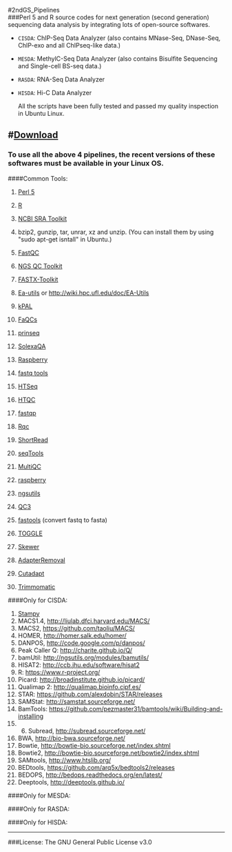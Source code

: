 #2ndGS_Pipelines                                                          
###Perl 5 and R source codes for next generation (second generation) sequencing data analysis by integrating lots of open-source softwares.
                                                             

+ `CISDA`: ChIP-Seq Data Analyzer (also contains MNase-Seq, DNase-Seq, ChIP-exo and all ChIPseq-like data.)                                              
                                                                  
+ `MESDA`: MethylC-Seq Data Analyzer (also contains Bisulfite Sequencing and Single-cell BS-seq data.)                         
                       
+ `RASDA`: RNA-Seq Data Analyzer  
                                       
+ `HISDA`: Hi-C  Data Analyzer            
                                                               
                                                               
  All the scripts have been fully tested and passed my quality inspection in Ubuntu Linux.                  
                                               
#[Download](https://github.com/CTLife/2ndGS_Pipelines/releases)                   
---------------------------------------------------------------------------------------------                                                                     
### To use all the above 4 pipelines, the recent versions of these softwares must be available in your Linux OS.          
####Common Tools:                                        
1. [Perl 5](https://www.perl.org/)   
2. [R](https://www.r-project.org/)                            
3. [NCBI SRA Toolkit](http://www.ncbi.nlm.nih.gov/Traces/sra/)   
4. bzip2, gunzip, tar, unrar, xz and unzip.  (You can install them by using "sudo apt-get isntall" in Ubuntu.)                 
                       
5. [FastQC](http://www.bioinformatics.babraham.ac.uk/projects/fastqc/)
6. [NGS QC Toolkit](http://www.nipgr.res.in/ngsqctoolkit.html) 
7. [FASTX-Toolkit](http://hannonlab.cshl.edu/fastx_toolkit/)      
8. [Ea-utils](https://launchpad.net/ubuntu/+source/ea-utils)  or http://wiki.hpc.ufl.edu/doc/EA-Utils      
9. [kPAL](https://github.com/LUMC/kPAL)
10. [FaQCs](https://github.com/chienchi/FaQCs)    
11. [prinseq](http://prinseq.sourceforge.net/)      
12. [SolexaQA](http://solexaqa.sourceforge.net/)     
13. [Raspberry](https://github.com/CEG-ICRISAT/Raspberry)     
14. [fastq tools](http://homes.cs.washington.edu/~dcjones/fastq-tools/)                    
15. [HTSeq](https://github.com/bowhan/HTSeq-count)          
16. [HTQC](https://sourceforge.net/projects/htqc/files/)    
17. [fastqp](https://github.com/mdshw5/fastqp)    
18. [Rqc](http://bioconductor.org/packages/release/bioc/html/Rqc.html)       
19. [ShortRead](https://bioconductor.org/packages/release/bioc/html/ShortRead.html)     
20. [seqTools](https://www.bioconductor.org/packages/release/bioc/html/seqTools.html)              
21. [MultiQC](http://multiqc.info/)     
22. [raspberry](https://github.com/CEG-ICRISAT/NGS-QCbox)       
23. [ngsutils](http://ngsutils.org/)                   
24. [QC3](https://github.com/slzhao/QC3)      
                       
25. [fastools](https://pypi.python.org/pypi/fastools)  (convert fastq to fasta)  
26. [TOGGLE](https://github.com/SouthGreenPlatform/TOGGLE)         
                                            
25. [Skewer](https://sourceforge.net/projects/skewer/files/)                   
26. [AdapterRemoval](https://github.com/MikkelSchubert/adapterremoval)                         
27. [Cutadapt](https://github.com/marcelm/cutadapt)                                   
28. [Trimmomatic](http://www.usadellab.org/cms/?page=trimmomatic)                  


####Only for CISDA: 
1. [Stampy](http://www.well.ox.ac.uk/bioinformatics/Software/Stampy-latest.tgz)   
14. MACS1.4, http://liulab.dfci.harvard.edu/MACS/         
15. MACS2, https://github.com/taoliu/MACS/                
16. HOMER, http://homer.salk.edu/homer/                
17. DANPOS, http://code.google.com/p/danpos/      
18. Peak Caller Q: http://charite.github.io/Q/                           
19. bamUtil:  http://ngsutils.org/modules/bamutils/        
20. HISAT2: http://ccb.jhu.edu/software/hisat2
21. R: https://www.r-project.org/
22. Picard: http://broadinstitute.github.io/picard/                                
23. Qualimap 2: http://qualimap.bioinfo.cipf.es/
24. STAR: https://github.com/alexdobin/STAR/releases                                                                      
25. SAMStat: http://samstat.sourceforge.net/                                                          
26. BamTools: https://github.com/pezmaster31/bamtools/wiki/Building-and-installing  
27. 6. Subread, http://subread.sourceforge.net/               
7. BWA, http://bio-bwa.sourceforge.net/          
8. Bowtie, http://bowtie-bio.sourceforge.net/index.shtml       
9. Bowtie2, http://bowtie-bio.sourceforge.net/bowtie2/index.shtml              
10. SAMtools, http://www.htslib.org/            
11. BEDtools, https://github.com/arq5x/bedtools2/releases                                
12. BEDOPS, http://bedops.readthedocs.org/en/latest/                
13. Deeptools, http://deeptools.github.io/ 
                                  
####Only for MESDA:                            
                               
####Only for RASDA:                         
                            
####Only for HISDA:                                                  
                                                                                           
                                                                                                        
---------------------------------------------------------------------------------
###License: The GNU General Public License v3.0                    
                                                                         
